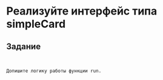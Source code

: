 # Реализуйте интерфейс типа simpleCard
 ## Задание
```


Допишите логику работы функции run.



```

